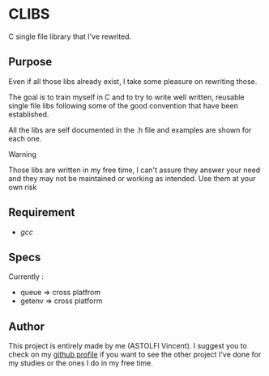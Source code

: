 # CLIBS

C single file library that I've rewrited.

## Purpose

Even if all those libs already exist, I take some pleasure on rewriting those. 

The goal is to train myself in C and to try to write well written, reusable single file libs following some of the good convention that have been established.

All the libs are self documented in the .h file and examples are shown for each one.

> [!WARNING]
> Those libs are written in my free time, I can't assure they answer your need and they may not be maintained or working as intended.
> Use them at your own risk

## Requirement 

- *gcc*

## Specs

Currently :

- queue => cross platfrom
- getenv => cross platform

## Author 

This project is entirely made by me (ASTOLFI Vincent). I suggest you to check on my [github profile](https://www.github.com/viastolfi) if you want to see the other project I've done for my studies or the ones I do in my free time.

